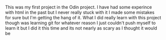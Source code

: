 This was my first project in the Odin project. I have had some experince with html in the past but I never really stuck with it
I made some mistakes for sure but I'm getting the hang of it. What I did really learn with this project though was learning git
for whatever reason I just couldn't push myself to learn it but I did it this time and its not nearly as scary as I thought it would be
